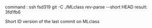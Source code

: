 command : ssh fsd319 git -C ./MLclass rev-parse --short HEAD
result: 3fd1fb6

Short ID version of the last commit on MLclass
